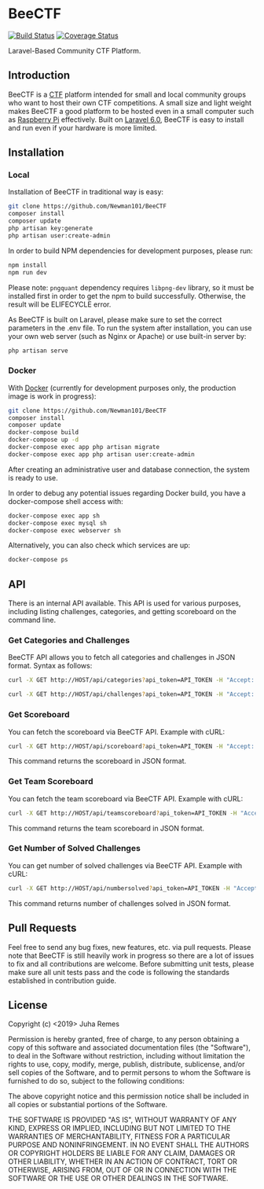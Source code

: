 # BeeCTF
[![Build Status](https://travis-ci.com/Newman101/BeeCTF.svg?branch=master)](https://travis-ci.com/Newman101/BeeCTF)
[![Coverage Status](https://coveralls.io/repos/github/Newman101/BeeCTF/badge.svg?branch=master)](https://coveralls.io/github/Newman101/BeeCTF?branch=master)

Laravel-Based Community CTF Platform.

## Introduction
BeeCTF is a [CTF](https://en.wikipedia.org/wiki/Wargame_(hacking)) platform intended for small and local community groups who want to host their own CTF competitions. A small size and light weight makes BeeCTF a good platform to be hosted even in a small computer such as [Raspberry Pi](https://www.raspberrypi.org/) effectively. Built on [Laravel 6.0](https://laravel.com/), BeeCTF is easy to install and run even if your hardware is more limited. 

## Installation

### Local
Installation of BeeCTF in traditional way is easy:

```bash
git clone https://github.com/Newman101/BeeCTF
composer install
composer update
php artisan key:generate
php artisan user:create-admin
```

In order to build NPM dependencies for development purposes, please run:

```bash
npm install
npm run dev
```

Please note: `pngquant` dependency requires `libpng-dev` library, so it must be installed first in order to get the npm to build successfully. Otherwise, the result will be ELIFECYCLE error.

As BeeCTF is built on Laravel, please make sure to set the correct parameters in the .env file. To run the system after installation, you can use your own web server (such as Nginx or Apache) or use built-in server by:

```bash
php artisan serve
```

### Docker
With [Docker](https://www.docker.com/) (currently for development purposes only, the production image is work in progress):

```bash
git clone https://github.com/Newman101/BeeCTF
composer install
composer update
docker-compose build
docker-compose up -d
docker-compose exec app php artisan migrate
docker-compose exec app php artisan user:create-admin
```

After creating an administrative user and database connection, the system is ready to use.

In order to debug any potential issues regarding Docker build, you have a docker-compose shell access with:

```bash
docker-compose exec app sh
docker-compose exec mysql sh
docker-compose exec webserver sh
```

Alternatively, you can also check which services are up:

```bash
docker-compose ps
```

## API
There is an internal API available. This API is used for various purposes, including listing challenges, categories, and getting scoreboard on the command line.

### Get Categories and Challenges
BeeCTF API allows you to fetch all categories and challenges in JSON format. Syntax as follows:

```bash
curl -X GET http://HOST/api/categories?api_token=API_TOKEN -H "Accept: application/json" -H "Content-Type: application/json"
```

```bash
curl -X GET http://HOST/api/challenges?api_token=API_TOKEN -H "Accept: application/json" -H "Content-Type: application/json"
```

### Get Scoreboard
You can fetch the scoreboard via BeeCTF API. Example with cURL:

```bash
curl -X GET http://HOST/api/scoreboard?api_token=API_TOKEN -H "Accept: application/json" -H "Content-Type: application/json"
```

This command returns the scoreboard in JSON format.

### Get Team Scoreboard
You can fetch the team scoreboard via BeeCTF API. Example with cURL:

```bash
curl -X GET http://HOST/api/teamscoreboard?api_token=API_TOKEN -H "Accept: application/json" -H "Content-Type: application/json"
```

This command returns the team scoreboard in JSON format.

### Get Number of Solved Challenges
You can get number of solved challenges via BeeCTF API. Example with cURL:

```bash
curl -X GET http://HOST/api/numbersolved?api_token=API_TOKEN -H "Accept: application/json" -H "Content-Type: application/json"
```

This command returns number of challenges solved in JSON format.

## Pull Requests
Feel free to send any bug fixes, new features, etc. via pull requests. Please note that BeeCTF is still heavily work in progress so there are a lot of issues to fix and all contributions are welcome. Before submitting unit tests, please make sure all unit tests pass and the code is following the standards established in contribution guide.

## License
Copyright (c) <2019> Juha Remes

Permission is hereby granted, free of charge, to any person obtaining a copy
of this software and associated documentation files (the "Software"), to deal
in the Software without restriction, including without limitation the rights
to use, copy, modify, merge, publish, distribute, sublicense, and/or sell
copies of the Software, and to permit persons to whom the Software is
furnished to do so, subject to the following conditions:

The above copyright notice and this permission notice shall be included in all
copies or substantial portions of the Software.

THE SOFTWARE IS PROVIDED "AS IS", WITHOUT WARRANTY OF ANY KIND, EXPRESS OR
IMPLIED, INCLUDING BUT NOT LIMITED TO THE WARRANTIES OF MERCHANTABILITY,
FITNESS FOR A PARTICULAR PURPOSE AND NONINFRINGEMENT. IN NO EVENT SHALL THE
AUTHORS OR COPYRIGHT HOLDERS BE LIABLE FOR ANY CLAIM, DAMAGES OR OTHER
LIABILITY, WHETHER IN AN ACTION OF CONTRACT, TORT OR OTHERWISE, ARISING FROM,
OUT OF OR IN CONNECTION WITH THE SOFTWARE OR THE USE OR OTHER DEALINGS IN THE
SOFTWARE.
